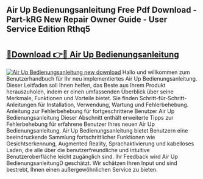 ## Air Up Bedienungsanleitung Free Pdf Download - Part-kRG New Repair Owner Guide - User Service Edition Rthq5

# <h2><a href="http://df1ikp.blite.top/?on=Air+Up+Bedienungsanleitung">🔗Download 👉🔴 Air Up Bedienungsanleitung</a></h2>

[![Air Up Bedienungsanleitung new download](https://i.imgur.com/lujVjoI.png)](http://df1ikp.blite.top/?on=Air+Up+Bedienungsanleitung)
Hallo und willkommen zum Benutzerhandbuch für Ihr neu implementiertes Air Up Bedienungsanleitung. Dieser Leitfaden soll Ihnen helfen, das Beste aus Ihrem Produkt herauszuholen, indem er einen umfassenden Überblick über seine Merkmale, Funktionen und Vorteile bietet. Sie finden Schritt-für-Schritt-Anleitungen für Installation, Verwendung, Wartung und Fehlerbehebung. Anleitung zur Fehlerbehebung für fortgeschrittene Benutzer Air Up Bedienungsanleitung Dieser Abschnitt enthält erweiterte Tipps zur Fehlerbehebung für erfahrene Benutzer Ihres neuen Air Up Bedienungsanleitung. Air Up Bedienungsanleitung bietet Benutzern eine beeindruckende Sammlung fortschrittlicher Funktionen wie Gesichtserkennung, Augmented Reality, Sprachaktivierung und kabelloses Laden, die alle über die benutzerfreundliche und intuitive Benutzeroberfläche leicht zugänglich sind. Ihr Feedback wird Air Up BedienungsanleitungD geschätzt. Wir schätzen Ihren Input und sind bestrebt, Ihnen einen außergewöhnlichen Service zu bieten.
